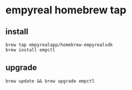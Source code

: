 # empyreal homebrew tap

## install

```shell
brew tap empyrealapp/homebrew-empyrealsdk
brew install empctl
```

## upgrade

```shell
brew update && brew upgrade empctl
```

